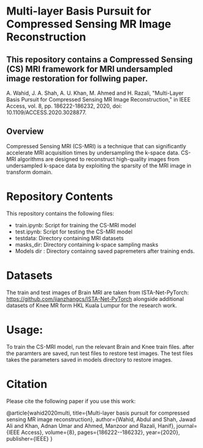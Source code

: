 # Multi-layer Basis Pursuit for Compressed Sensing MR Image Reconstruction

## This repository contains a Compressed Sensing (CS) MRI framework for MRI undersampled image restoration for follwing paper.
A. Wahid, J. A. Shah, A. U. Khan, M. Ahmed and H. Razali, "Multi-Layer Basis Pursuit for Compressed Sensing MR Image Reconstruction," in IEEE Access, vol. 8, pp. 186222-186232, 2020, doi: 10.1109/ACCESS.2020.3028877.

## Overview

Compressed Sensing MRI (CS-MRI) is a technique that can significantly accelerate MRI acquisition times by undersampling the k-space data. CS-MRI algorithms are designed to reconstruct high-quality images from undersampled k-space data by exploiting the sparsity of the MRI image in transform domain.

# Repository Contents

This repository contains the following files:
-	train.ipynb: Script for training the CS-MRI model
-	test.ipynb: Script for testing the CS-MRI model
-	testdata: Directory containing MRI datasets
-	masks_dir: Directory containing k-space sampling masks
-	Models dir : Directory containng saved papremeters after training ends.

# Datasets

The train and test images of Brain MRI are taken from ISTA-Net-PyTorch: https://github.com/jianzhangcs/ISTA-Net-PyTorch alongside additional datasets of Knee MR form HKL Kuala Lumpur for the research work.



# Usage:

To train the CS-MRI model, run the relevant Brain and Knee train files. after the paramters are saved, run test files to restore test images. The test files takes the parameters saved in models directory to restore images.



# Citation

Please cite the following paper if you use this work:

@article{wahid2020multi,
  title={Multi-layer basis pursuit for compressed sensing MR image reconstruction},
  author={Wahid, Abdul and Shah, Jawad Ali and Khan, Adnan Umar and Ahmed, Manzoor and Razali, Hanif},
  journal={IEEE Access},
  volume={8},
  pages={186222--186232},
  year={2020},
  publisher={IEEE}
}


